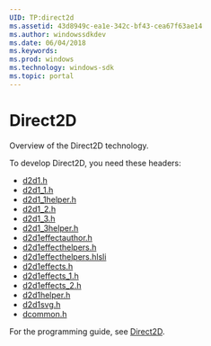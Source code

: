 ```yaml
---
UID: TP:direct2d
ms.assetid: 43d8949c-ea1e-342c-bf43-cea67f63ae14
ms.author: windowssdkdev
ms.date: 06/04/2018
ms.keywords: 
ms.prod: windows
ms.technology: windows-sdk
ms.topic: portal
---
```


# Direct2D



Overview of the Direct2D technology.

To develop Direct2D, you need these headers:

 * [d2d1.h](..\d2d1\index.md)
 * [d2d1_1.h](..\d2d1_1\index.md)
 * [d2d1_1helper.h](..\d2d1_1helper\index.md)
 * [d2d1_2.h](..\d2d1_2\index.md)
 * [d2d1_3.h](..\d2d1_3\index.md)
 * [d2d1_3helper.h](..\d2d1_3helper\index.md)
 * [d2d1effectauthor.h](..\d2d1effectauthor\index.md)
 * [d2d1effecthelpers.h](..\d2d1effecthelpers\index.md)
 * [d2d1effecthelpers.hlsli](..\d2d1effecthelpers\index.md)
 * [d2d1effects.h](..\d2d1effects\index.md)
 * [d2d1effects_1.h](..\d2d1effects_1\index.md)
 * [d2d1effects_2.h](..\d2d1effects_2\index.md)
 * [d2d1helper.h](..\d2d1helper\index.md)
 * [d2d1svg.h](..\d2d1svg\index.md)
 * [dcommon.h](..\dcommon\index.md)

For the programming guide, see [Direct2D](/windows/desktop/direct2d).
